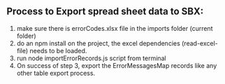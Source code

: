 ## Process to Export spread sheet data to SBX:

1. make sure there is errorCodes.xlsx file in the imports folder (current folder)
2. do an npm install on the project, the excel dependencies (read-excel-file) needs to be loaded. 
3. run node importErrorRecords.js script from terminal
4. On success of step 3, export the ErrorMessagesMap records like any other table export process.
